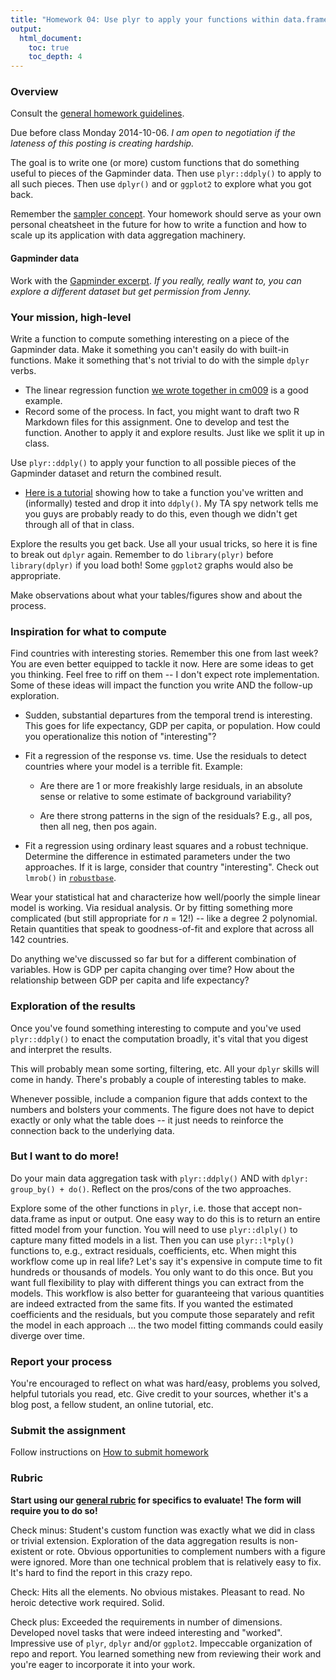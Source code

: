 ```yaml
---
title: "Homework 04: Use plyr to apply your functions within data.frames"
output:
  html_document:
    toc: true
    toc_depth: 4
---
```


### Overview

Consult the [general homework guidelines](hw00_homework-guidelines.html).

Due before class Monday 2014-10-06. *I am open to negotiation if the lateness of this posting is creating hardship.*

The goal is to write one (or more) custom functions that do something useful to pieces of the Gapminder data. Then use `plyr::ddply()` to apply to all such pieces. Then use `dplyr()` and or `ggplot2` to explore what you got back.

Remember the [sampler concept](http://en.wikipedia.org/wiki/Sampler_(needlework)). Your homework should serve as your own personal cheatsheet in the future for how to write a function and how to scale up its application with data aggregation machinery.

#### Gapminder data

Work with the [Gapminder excerpt](http://tiny.cc/gapminder). *If you really, really want to, you can explore a different dataset but get permission from Jenny.*

### Your mission, high-level

Write a function to compute something interesting on a piece of the Gapminder data. Make it something you can't easily do with built-in functions. Make it something that's not trivial to do with the simple `dplyr` verbs.

  * The linear regression function [we wrote together in cm009](block012_function-regress-lifeexp-on-year.html) is a good example.
  * Record some of the process. In fact, you might want to draft two R Markdown files for this assignment. One to develop and test the function. Another to apply it and explore results. Just like we split it up in class.

Use `plyr::ddply()` to apply your function to all possible pieces of the Gapminder dataset and return the combined result.

  * [Here is a tutorial](block013_plyr-ddply.html) showing how to take a function you've written and (informally) tested and drop it into `ddply()`. My TA spy network tells me you guys are probably ready to do this, even though we didn't get through all of that in class.
  
Explore the results you get back. Use all your usual tricks, so here it is fine to break out `dplyr` again. Remember to do `library(plyr)` before `library(dplyr)` if you load both! Some `ggplot2` graphs would also be appropriate.

Make observations about what your tables/figures show and about the process.

### Inspiration for what to compute

Find countries with interesting stories. Remember this one from last week? You are even better equipped to tackle it now. Here are some ideas to get you thinking. Feel free to riff on them -- I don't expect rote implementation. Some of these ideas will impact the function you write AND the follow-up exploration.

  * Sudden, substantial departures from the temporal trend is interesting. This goes for life expectancy, GDP per capita, or population. How could you operationalize this notion of "interesting"?

  * Fit a regression of the response vs. time. Use the residuals to detect countries where your model is a terrible fit. Example:
    
    - Are there are 1 or more freakishly large residuals, in an absolute sense or relative to some estimate of background variability?
    
    - Are there strong patterns in the sign of the residuals? E.g., all pos, then all neg, then pos again.

  * Fit a regression using ordinary least squares and a robust technique. Determine the difference in estimated parameters under the two approaches. If it is large, consider that country "interesting". Check out `lmrob()` in [`robustbase`](http://cran.r-project.org/web/packages/robustbase/index.html).
  
Wear your statistical hat and characterize how well/poorly the simple linear model is working. Via residual analysis. Or by fitting something more complicated (but still appropriate for $n$ = 12!) -- like a degree 2 polynomial. Retain quantities that speak to goodness-of-fit and explore that across all 142 countries.

Do anything we've discussed so far but for a different combination of variables. How is GDP per capita changing over time? How about the relationship between GDP per capita and life expectancy?

### Exploration of the results

Once you've found something interesting to compute and you've used `plyr::ddply()` to enact the computation broadly, it's vital that you digest and interpret the results.

This will probably mean some sorting, filtering, etc. All your `dplyr` skills will come in handy. There's probably a couple of interesting tables to make.

Whenever possible, include a companion figure that adds context to the numbers and bolsters your comments. The figure does not have to depict exactly or only what the table does -- it just needs to reinforce the connection back to the underlying data.

### But I want to do more!

Do your main data aggregation task with `plyr::ddply()` AND with `dplyr: group_by() + do()`. Reflect on the pros/cons of the two approaches.

Explore some of the other functions in `plyr`, i.e. those that accept non-data.frame as input or output. One easy way to do this is to return an entire fitted model from your function. You will need to use `plyr::dlply()` to capture many fitted models in a list. Then you can use `plyr::l*ply()` functions to, e.g., extract residuals, coefficients, etc. When might this workflow come up in real life? Let's say it's expensive in compute time to fit hundreds or thousands of models. You only want to do this once. But you want full flexibility to play with different things you can extract from the models. This workflow is also better for guaranteeing that various quantities are indeed extracted from the same fits. If you wanted the estimated coefficients and the residuals, but you compute those separately and refit the model in each approach ... the two model fitting commands could easily diverge over time.
  
### Report your process

You're encouraged to reflect on what was hard/easy, problems you solved, helpful tutorials you read, etc. Give credit to your sources, whether it's a blog post, a fellow student, an online tutorial, etc.

### Submit the assignment

Follow instructions on [How to submit homework](hw00_homework-guidelines.html#how-to-submit-homework)

### Rubric

__Start using our [general rubric](peer-review01_marking-rubric.html) for specifics to evaluate! The form will require you to do so!__

Check minus: Student's custom function was exactly what we did in class or trivial extension. Exploration of the data aggregation results is non-existent or rote. Obvious opportunities to complement numbers with a figure were ignored. More than one technical problem that is relatively easy to fix. It's hard to find the report in this crazy repo.

Check: Hits all the elements. No obvious mistakes. Pleasant to read. No heroic detective work required. Solid.

Check plus: Exceeded the requirements in number of dimensions. Developed novel tasks that were indeed interesting and "worked". Impressive use of `plyr`, `dplyr` and/or `ggplot2`. Impeccable organization of repo and report. You learned something new from reviewing their work and you're eager to incorporate it into your work.